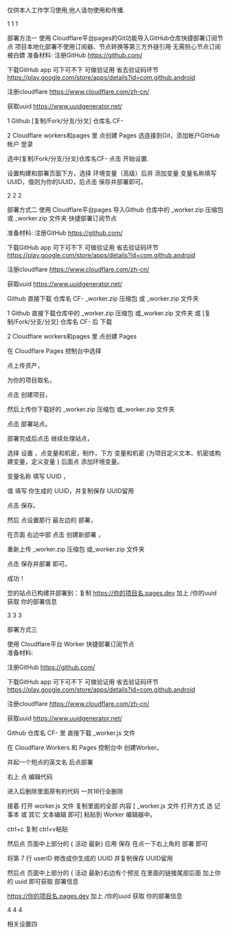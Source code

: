 仅供本人工作学习使用,他人请勿使用和传播.

1
1
1

部署方法一
使用 Cloudflare平台pages的Git功能导入GitHub仓库快捷部署订阅节点
项目本地化部署不使用订阅器、节点转换等第三方外链引用 无需担心节点订阅被白嫖
准备材料:
注册GitHub
https://github.com/

下载GitHub app  可下可不下 可做验证用 省去验证码环节
 https://play.google.com/store/apps/details?id=com.github.android

注册cloudflare
https://www.cloudflare.com/zh-cn/

获取uuid 
https://www.uuidgenerator.net/

1 Github   [复制/Fork/分支/分叉]  仓库名 CF-  

2 Cloudflare workers和pages 里 点创建 Pages 选连接到Git，添加帐户GitHub 帐户 登录  

选中[复制/Fork/分支/分叉]仓库名CF-  点击 开始设置.

设置构建和部署页面下方，选择 环境变量（高级）后并 添加变量 变量名称填写UUID，值则为你的UUID，后点击 保存并部署即可。

2
2
2

部署方式二
使用 Cloudflare平台pages 导入Github 仓库中的 _worker.zip 压缩包或 _worker.zip 文件夹 快捷部署订阅节点


准备材料:
注册GitHub
https://github.com/

下载GitHub app  可下可不下 可做验证用 省去验证码环节
 https://play.google.com/store/apps/details?id=com.github.android

注册cloudflare
https://www.cloudflare.com/zh-cn/

获取uuid 
https://www.uuidgenerator.net/

Github  直接下载 仓库名 CF-
_worker.zip 压缩包
或
 _worker.zip 文件夹


1 Github  直接下载仓库中的 _worker.zip 压缩包 或_worker.zip 文件夹 或 [复制/Fork/分支/分叉]  仓库名 CF- 后 下载 

2 Cloudflare workers和pages 里 点创建 Pages 

在 Cloudflare Pages 控制台中选择 

点上传资产，

为你的项目取名，

点击 创建项目，

然后上传你下载好的 _worker.zip 压缩包 或_worker.zip 文件夹

点击 部署站点。

部署完成后点击 继续处理站点，

选择  设置 ，点变量和机密，制作，下方 变量和机密 {为项目定义文本、机密或构建变量，定义变量 }  后面点 添加环境变量。

变量名称 填写 UUID ，

值 填写 你生成的 UUID，并复制保存 UUID留用

点击 保存。

然后 点设置那行 最左边的 部署，

在页面 右边中部  点击 创建新部署 ，

重新上传  _worker.zip 压缩包 或_worker.zip 文件夹

点击 保存并部署 即可。

成功！

您的站点已构建并部署到：复制 https://你的项目名.pages.dev 加上 /你的uuid     获取 你的部署信息

3
3
3

部署方式三   

  使用 Cloudflare平台 Worker 快捷部署订阅节点   
准备材料:

注册GitHub
https://github.com/

下载GitHub app  可下可不下 可做验证用 省去验证码环节
 https://play.google.com/store/apps/details?id=com.github.android

注册cloudflare
https://www.cloudflare.com/zh-cn/

获取uuid 
https://www.uuidgenerator.net/


Github  仓库名 CF-  里 直接下载  _worker.js 文件



在 Cloudflare Workers 和 Pages 控制台中 创建Worker。

并起一个短点的英文名 后点部署

右上 点 编辑代码

进入后删除里面原有的代码 一共16行全删除

接着 打开 worker.js 文件 复制里面的全部 内容  [ _worker.js 文件 打开方式 选 记事本 或 其它 文本编辑 即可]  粘贴到  Worker 编辑器中。

ctrl+c 复制  ctrl+v粘贴

然后点 页面中上部分的  { 活动 最新}  应用 保存   在点一下右上角的 部署 即可

将第 7 行 userID 修改成你生成的 UUID   并复制保存 UUID留用

然后点 页面中上部分的  { 活动 最新}右边有个预览  在里面的链接尾部后面 加上你的 uuid 即可获取  部署信息



https://你的项目名.pages.dev 加上 /你的uuid     获取 你的部署信息

4
4
4

相关设置四
